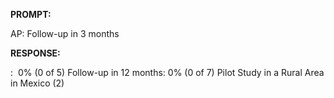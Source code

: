 **PROMPT:**

AP:  Follow-up in 3 months

**RESPONSE:**

 :  0% (0 of 5) Follow-up in 12 months: 0% (0 of 7) Pilot Study in a Rural Area in Mexico (2)